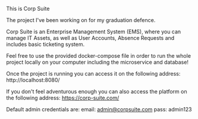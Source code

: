 This is Corp Suite

The project I've been working on for my graduation defence.

Corp Suite is an Enterprise Management System (EMS), where you can manage IT Assets, as well as User Accounts, Absence Requests and includes basic ticketing system.

Feel free to use the provided docker-compose file in order to run the whole project locally on your computer including the microservice and database!

Once the project is running you can access it on the following address: http://localhost:8080/

If you don't feel adventurous enough you can also access the platform on the following address: https://corp-suite.com/

Default admin credentials are:
email: admin@corpsuite.com
pass: admin123
